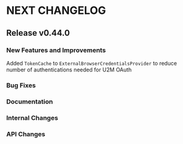 # NEXT CHANGELOG

## Release v0.44.0

### New Features and Improvements
Added `TokenCache` to `ExternalBrowserCredentialsProvider` to reduce number of authentications needed for U2M OAuth 

### Bug Fixes

### Documentation

### Internal Changes

### API Changes
